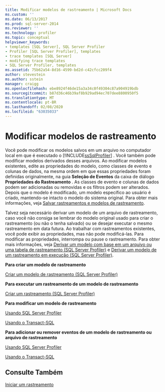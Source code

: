 ```yaml
---
title: Modificar modelos de rastreamento | Microsoft Docs
ms.custom: ''
ms.date: 06/13/2017
ms.prod: sql-server-2014
ms.reviewer: ''
ms.technology: profiler
ms.topic: conceptual
helpviewer_keywords:
- templates [SQL Server], SQL Server Profiler
- Profiler [SQL Server Profiler], templates
- trace templates [SQL Server]
- modifying trace templates
- SQL Server Profiler, templates
ms.assetid: 75b62a54-8d16-4599-bd2d-c42cfcc209f4
author: stevestein
ms.author: sstein
manager: craigg
ms.openlocfilehash: ebe8924f46de15a3a34c0f49304c87a904919bdb
ms.sourcegitcommit: b87d36c46b39af8b929ad94ec707dee8800950f5
ms.translationtype: MT
ms.contentlocale: pt-BR
ms.lasthandoff: 02/08/2020
ms.locfileid: "63035033"
---
```

# <a name="modify-trace-templates"></a>Modificar modelos de rastreamento
  Você pode modificar os modelos salvos em um arquivo no computador local em que é executado o [!INCLUDE[ssSqlProfiler](../../includes/sssqlprofiler-md.md)] . Você também pode modificar modelos derivados desses arquivos. Ao modificar modelos existentes, edite as propriedades do modelo, como classes de evento e colunas de dados, na mesma ordem em que essas propriedades foram definidas originalmente, na guia **Seleção de Eventos** da caixa de diálogo **Propriedades do Rastreamento** . As classes de evento e colunas de dados podem ser adicionadas ou removidas e os filtros podem ser alterados. Depois que o modelo é modificado, um modelo específico ao usuário é criado, mantendo-se intacto o modelo do sistema original. Para obter mais informações, veja [Salvar rastreamentos e modelos de rastreamento](save-traces-and-trace-templates.md).  
  
 Talvez seja necessário derivar um modelo de um arquivo de rastreamento, caso você não consiga se lembrar do modelo original usado para criar o rastreamento (ou não o tenha salvado) ou se desejar executar o mesmo rastreamento em data futura. Ao trabalhar com rastreamentos existentes, você pode exibir as propriedades, mas não pode modificá-las. Para modificar as propriedades, interrompa ou pause o rastreamento. Para obter mais informações, veja [Derivar um modelo com base em um arquivo ou uma tabela de rastreamento &#40;SQL Server Profiler&#41;](sql-server-profiler.md) e [Derivar um modelo de um rastreamento em execução &#40;SQL Server Profiler&#41;](derive-a-template-from-a-running-trace-sql-server-profiler.md).  
  
 **Para criar um modelo de rastreamento**  
  
 [Criar um modelo de rastreamento &#40;SQL Server Profiler&#41;](create-a-trace-template-sql-server-profiler.md)  
  
 **Para executar um rastreamento de um modelo de rastreamento**  
  
 [Criar um rastreamento &#40;SQL Server Profiler&#41;](create-a-trace-sql-server-profiler.md)  
  
 **Para modificar um modelo de rastreamento**  
  
 [Usando SQL Server Profiler](../../database-engine/modify-a-trace-template-sql-server-profiler.md)  
  
 [Usando o Transact-SQL](../../relational-databases/sql-trace/modify-an-existing-trace-transact-sql.md)  
  
 **Para adicionar ou remover eventos de um modelo de rastreamento ou arquivo de rastreamento**  
  
 [Usando SQL Server Profiler](specify-events-and-data-columns-for-a-trace-file-sql-server-profiler.md)  
  
 [Usando o Transact-SQL](/sql/relational-databases/system-stored-procedures/sp-trace-setevent-transact-sql)  
  
## <a name="see-also"></a>Consulte Também  
 [Iniciar um rastreamento](start-a-trace.md)  
  
  
